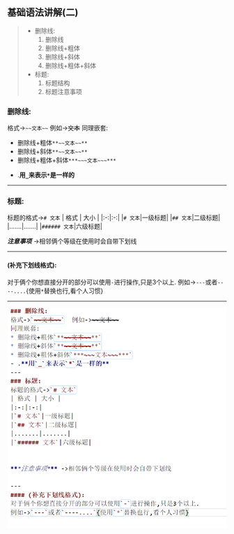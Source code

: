 ## 基础语法讲解(二)  
>* 删除线:
>    1. 删除线
>    2. 删除线+粗体
>    3. 删除线+斜体
>    4. 删除线+粗体+斜体
>* 标题:
>    1. 标题结构
>    2. 标题注意事项  

### 删除线:  
格式->`~~文本~~`  例如->~~文本~~
同理嵌套:
* 删除线+粗体`**~~文本~~**`
* 删除线+斜体`**~~文本~~**`
* 删除线+粗体+斜体`***~~~文本~~~***`
- .**用`_`来表示`*`是一样的**
---
### 标题:
标题的格式->`# 文本`
| 格式 | 大小 |
|:-:|:-:|
|`# 文本`|一级标题|
|`## 文本`|二级标题|
|.......|.......|
|`###### 文本`|六级标题|  


***注意事项*** ->相邻俩个等级在使用时会自带下划线

---
#### (补充下划线格式):
对于俩个你想直接分开的部分可以使用`-`进行操作,只是3个以上.
例如->`---`或者`----....`{使用`*`替换也行,看个人习惯}

---
![](./image/讲解语法实际图片.png)


